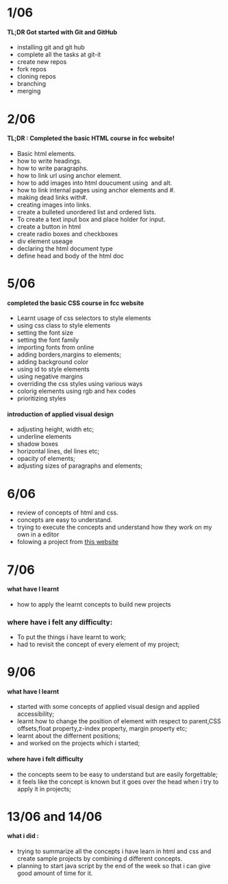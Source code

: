 # 1/06
#### TL;DR Got started with Git and GitHub
  * installing git and git hub
  * complete all the tasks at git-it
  * create new repos
  * fork repos
  * cloning repos
  * branching
  * merging
# 2/06
#### TL;DR : Completed the basic HTML course in fcc website! 
  * Basic html elements.
  * how to write headings.
  * how to write paragraphs.
  * how to link url using anchor element.
  * how to add images into html doucument using <img> and    alt.
  * how to link internal pages using anchor elements and #.
  * making dead links with#.
  * creating images into links.
  * create a bulleted unordered list and ordered lists.
  * To create a text input box and place holder for input.
  * create a button in html
  * create radio boxes and checkboxes
  * div element useage
  * declaring the html document type
  * define head and body of the html doc
# 5/06
#### completed the basic CSS course in fcc website
  * Learnt usage of css selectors to style elements
  * using css class to style elements
  * setting the font size
  * setting the font family 
  * importing fonts from online
  * adding borders,margins to elements;
  * adding background color
  * using id to style elements
  * using negative margins
  * overriding the css styles using various ways
  * colorig elements using rgb and hex codes
  * prioritizing styles
#### introduction of applied visual design
  * adjusting height, width etc;
  * underline elements
  * shadow boxes
  * horizontal lines, del lines etc;
  * opacity of elements;
  * adjusting sizes of paragraphs and elements;
# 6/06
  * review of concepts of html and css.
  * concepts are easy to understand.
  * trying to execute the concepts and understand how they work on my own in a editor
  * folowing a project from [this website](https://ingeno.io/)
# 7/06
#### what have I learnt
 * how to apply the learnt concepts to build new projects 
### where have i felt any difficulty:
 * To put the things i have learnt to work;
 * had to revisit the concept of every element of my project;
# 9/06
####  what have I learnt 
 * started with some concepts of applied visual design and applied accessibility;
 * learnt how to change the position of element with respect to parent,CSS offsets,float property,z-index property,  margin property etc;
 * learnt about the differnent positions;
 * and worked on the projects which i started;
#### where have i felt difficulty 
 * the concepts seem to be easy to understand but are easily forgettable;
 * it feels like the concept is known but it goes over the head when i try to apply it in projects;
#  13/06 and 14/06
#### what i did :
 * trying to summarize all the concepts i have learn in html and css and create sample projects by combining d       different concepts.
 * planning to start java script by the end of the week so that i can give good amount of time for it.
 